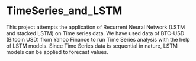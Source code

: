 # TimeSeries_and_LSTM
This project attempts the application of Recurrent Neural Network (LSTM and stacked LSTM) on Time series data.
We have used data of  BTC-USD (Bitcoin USD) from Yahoo Finance to run Time Series analysis with the help of LSTM models.
Since Time Series data is sequential in nature, LSTM models can be applied to forecast values.
